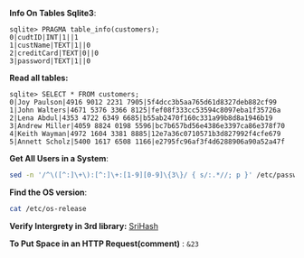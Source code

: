 
**Info On Tables Sqlite3**:
```mysql
sqlite> PRAGMA table_info(customers);
0|cudtID|INT|1||1
1|custName|TEXT|1||0
2|creditCard|TEXT|0||0
3|password|TEXT|1||0
```

**Read all tables:**
```mysql
sqlite> SELECT * FROM customers;
0|Joy Paulson|4916 9012 2231 7905|5f4dcc3b5aa765d61d8327deb882cf99
1|John Walters|4671 5376 3366 8125|fef08f333cc53594c8097eba1f35726a
2|Lena Abdul|4353 4722 6349 6685|b55ab2470f160c331a99b8d8a1946b19
3|Andrew Miller|4059 8824 0198 5596|bc7b657bd56e4386e3397ca86e378f70
4|Keith Wayman|4972 1604 3381 8885|12e7a36c0710571b3d827992f4cfe679
5|Annett Scholz|5400 1617 6508 1166|e2795fc96af3f4d6288906a90a52a47f
```

**Get All Users in a System**: 
```bash
sed -n '/^\([^:]\+\):[^:]\+:[1-9][0-9]\{3\}/ { s/:.*//; p }' /etc/passwd
```

**Find the OS version**:
```bash
cat /etc/os-release
```


**Verify Intergrety in 3rd library:** [SriHash](https://www.srihash.org/)

**To Put Space in an HTTP Request(comment)** : ```&23```

